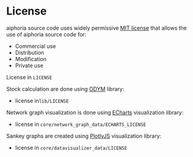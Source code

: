 # License

aiphoria source code uses widely permissive [MIT license](https://choosealicense.com/licenses/mit/) that allows the use of aiphoria source code for:
- Commercial use
- Distribution
- Modification
- Private use

License in `LICENSE`

Stock calculation are done using [ODYM](https://github.com/IndEcol/ODYM) library:
* license in`lib/LICENSE`

Network graph visualization is done using [ECharts](https://github.com/apache/echarts) visualization library:
* license in `core/network_graph_data/ECHARTS_LICENSE`

Sankey graphs are created using [PlotlyJS](https://github.com/plotly/plotly.js) visualization library:
* license in `core/datavisualizer_data/LICENSE`

